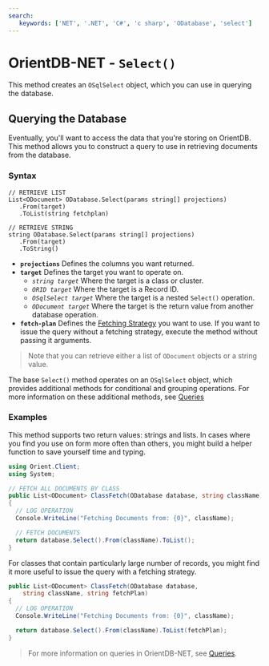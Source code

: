 ```yaml
---
search:
   keywords: ['NET', '.NET', 'C#', 'c sharp', 'ODatabase', 'select']
---
```


# OrientDB-NET - `Select()`

This method creates an `OSqlSelect` object, which you can use in querying the database.


## Querying the Database

Eventually, you'll want to access the data that you're storing on OrientDB.  This method allows you to construct a query to use in retrieving documents from the database.

### Syntax

```
// RETRIEVE LIST
List<ODocument> ODatabase.Select(params string[] projections)
   .From(target)
   .ToList(string fetchplan)

// RETRIEVE STRING
string ODatabase.Select(params string[] projections)
   .From(target)
   .ToString()
```

- **`projections`** Defines the columns you want returned.
- **`target`** Defines the target you want to operate on.
  - *`string target`* Where the target is a class or cluster.
  - *`ORID target`* Where the target is a Record ID.
  - *`OSqlSelect target`* Where the target is a nested `Select()` operation.
  - *`ODocument target`* Where the target is the return value from another database operation.
- **`fetch-plan`** Defines the [Fetching Strategy](Fetching-Strategies.md) you want to use.  If you want to issue the query without a fetching strategy, execute the method without passing it arguments.

>Note that you can retrieve either a list of `ODocument` objects or a string value.  

The base `Select()` method operates on an `OSqlSelect` object, which provides additional methods for conditional and grouping operations. For more information on these additional methods, see [Queries](NET-Query.md)

### Examples

This method supports two return values: strings and lists.  In cases where you find you use on form more often than others, you might build a helper function to save yourself time and typing.

```csharp
using Orient.Client;
using System;

// FETCH ALL DOCUMENTS BY CLASS
public List<ODocument> ClassFetch(ODatabase database, string className)
{
  // LOG OPERATION
  Console.WriteLine("Fetching Documents from: {0}", className);

  // FETCH DOCUMENTS
  return database.Select().From(className).ToList();
}
```

For classes that contain particularly large number of records, you might find it more useful to issue the query with a fetching strategy.

```csharp
public List<ODocument> ClassFetch(ODatabase database,
    string className, string fetchPlan)
{
  // LOG OPERATION
  Console.WriteLine("Fetching Documents from: {0}", className);

  return database.Select().From(className).ToList(fetchPlan);
}
```

>For more information on queries in OrientDB-NET, see [Queries](NET-Query.md).
